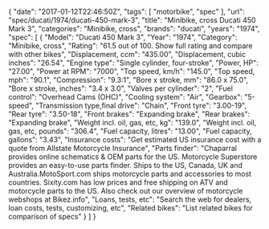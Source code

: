 {
    "date": "2017-01-12T22:46:50Z",
    "tags": [
        "motorbike",
        "spec"
    ],
    "url": "spec\/ducati\/1974\/ducati-450-mark-3",
    "title": "Minibike, cross Ducati 450 Mark 3",
    "categories": "Minibike, cross",
    "brands": "ducati",
    "years": "1974",
    "spec": [
        {
            "Model": "Ducati 450 Mark 3",
            "Year": "1974",
            "Category": "Minibike, cross",
            "Rating": "61.5 out of 100. Show full rating and compare with other bikes",
            "Displacement, ccm": "435.00",
            "Displacement, cubic inches": "26.54",
            "Engine type": "Single cylinder, four-stroke",
            "Power, HP": "27.00",
            "Power at RPM": "7000",
            "Top speed, km\/h": "145.0",
            "Top speed, mph": "90.1",
            "Compression": "9.3:1",
            "Bore x stroke, mm": "86.0 x 75.0",
            "Bore x stroke, inches": "3.4 x 3.0",
            "Valves per cylinder": "2",
            "Fuel control": "Overhead Cams (OHC)",
            "Cooling system": "Air",
            "Gearbox": "5-speed",
            "Transmission type,final drive": "Chain",
            "Front tyre": "3.00-19",
            "Rear tyre": "3.50-18",
            "Front brakes": "Expanding brake",
            "Rear brakes": "Expanding brake",
            "Weight incl. oil, gas, etc, kg": "139.0",
            "Weight incl. oil, gas, etc, pounds": "306.4",
            "Fuel capacity, litres": "13.00",
            "Fuel capacity, gallons": "3.43",
            "Insurance costs": "Get estimated US insurance cost with a quote from Allstate Motorcycle Insurance",
            "Parts finder": "Chaparral provides online schematics & OEM parts for the US.   Motorcycle Superstore provides an easy-to-use parts finder. Ships to the US, Canada, UK and Australia.MotoSport.com ships motorcycle parts and accessories to most countries.    Sixity.com has low prices and free shipping on ATV and motorcycle parts to the US. Also check out our overview of motorcycle webshops at Bikez.info",
            "Loans, tests, etc": "Search the web for dealers, loan costs, tests, customizing, etc",
            "Related bikes": "List related bikes for comparison of specs"
        }
    ]
}